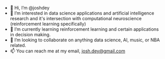 - 👋 Hi, I’m @joshdey
- 👀 I’m interested in data science applications and artificial intelligence research and it's intersection with computational neuroscience (reinforcement learning specifically)
- 🌱 I’m currently learning reinforcement learning and certain applications in decision making. 
- 💞️ I’m looking to collaborate on anything data science, AI, music, or NBA related. 
- 📫 You can reach me at my email, josh.dey@gmail.com

